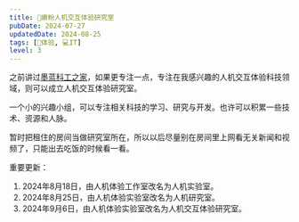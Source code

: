 ```yaml
---
title: 💖嫩粉人机交互体验研究室
pubDate: 2024-07-27
updatedDate: 2024-08-25
tags: [💓体验, 💻IT]
level: 3
---
```


之前讲过[墨蓝科工之家](/lab/20240712a-blue-home)，如果更专注一点，专注在我感兴趣的人机交互体验科技领域，则可以成立人机交互体验研究室。

一个小的兴趣小组，可以专注相关科技的学习、研究与开发。也许可以积累一些技术、资源和人脉。

暂时把租住的房间当做研究室所在，所以以后尽量别在房间里上网看无关新闻和视频了，只能出去吃饭的时候看一看。

重要更新：

1. 2024年8月18日，由人机体验工作室改名为人机实验室。
2. 2024年8月25日，由人机体验实验室改名为人机研究室。
3. 2024年9月6日，由人机体验实验室改名为人机交互体验研究室。
